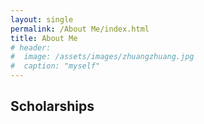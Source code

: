 ```yaml
---
layout: single
permalink: /About Me/index.html
title: About Me
# header:
#  image: /assets/images/zhuangzhuang.jpg
#  caption: "myself"
---
```




## Scholarships



